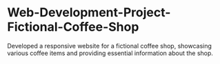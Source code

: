 # Web-Development-Project-Fictional-Coffee-Shop
Developed a responsive website for a fictional coffee shop, showcasing various coffee items and providing essential information about the shop.
